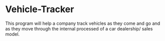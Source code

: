 # Vehicle-Tracker
This program will help a company track vehicles as they come and go and as they move through the internal processed of a car dealership/ sales model.
